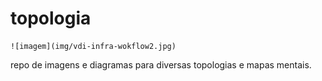 # topologia
    ![imagem](img/vdi-infra-wokflow2.jpg)

repo de imagens e diagramas para diversas topologias e mapas mentais.